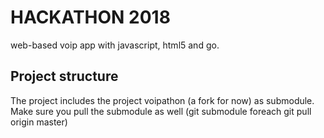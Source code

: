 # HACKATHON 2018

web-based voip app with javascript, html5 and go.

## Project structure

The project includes the project voipathon (a fork for now) as submodule. Make sure you pull the submodule as well (git submodule foreach git pull origin master)
